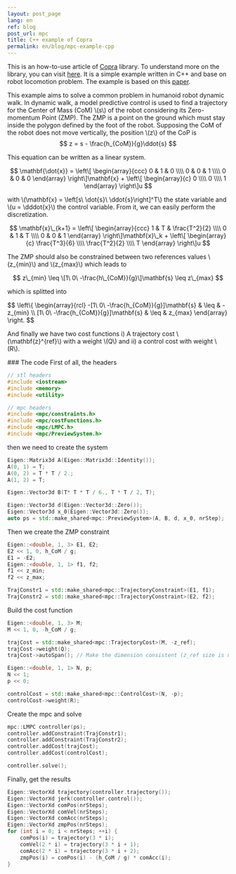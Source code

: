 ```yaml
---
layout: post_page
lang: en
ref: blog
post_url: mpc
title: C++ example of Copra
permalink: en/blog/mpc-example-cpp
---
```


This is an how-to-use article of [Copra](https://github.com/vsamy/Copra) library.
To understand more on the library, you can visit [here]({{site.url}}/en/git-repository/mpc).
It is a simple example written in C++ and base on robot locomotion problem.
The example is based on this [paper](https://hal.inria.fr/inria-00390462/document).
<!--more-->

This example aims to solve a common problem in humanoid robot dynamic walk.
In dynamic walk, a model predictive control is used to find a trajectory for the Center of Mass (CoM) \\(s\\) of the robot considering its Zero-momentum Point (ZMP). 
The ZMP is a point on the ground which must stay inside the polygon defined by the foot of the robot. 
Supposing the CoM of the robot does not move vertically, the position \\(z\\) of the CoP is
$$
    z = s - \frac{h_{CoM}}{g}\ddot{s}
$$

This equation can be written as a linear system.

$$
    \mathbf{\dot{x}} = 
    \left\[
        \begin{array}{ccc}
            0 & 1 & 0 \\\\
            0 & 0 & 1 \\\\
            0 & 0 & 0
        \end{array}
    \right\]\mathbf{x} +
    \left\[
        \begin{array}{c}
            0 \\\\
            0 \\\\
            1
        \end{array}
    \right\]u
$$

with \\(\mathbf{x} = \left\[s\ \dot{s}\ \ddot{s}\right\]^T\\) the state variable 
and \\(u = \dddot{x}\\) the control variable.
From it, we can easily perform the discretization.

$$
    \mathbf{x}\_{k+1} = 
    \left\[
        \begin{array}{ccc}
            1 & T & \frac{T^2}{2} \\\\
            0 & 1 & T \\\\
            0 & 0 & 1
        \end{array}
    \right\]\mathbf{x}\_k +
    \left\[
        \begin{array}{c}
            \frac{T^3}{6} \\\\
            \frac{T^2}{2} \\\\
            T
        \end{array}
    \right\]u
$$

The ZMP should also be constrained between two references values \\(z\_{min}\\) and \\(z\_{max}\\)
which leads to

$$
    z\_{min} \leq \[1\ 0\ -\frac{h\_{CoM}}{g}\]\mathbf{s} \leq z\_{max}
$$

which is splitted into

$$
    \left\\{
        \begin{array}{rcl}
            -\[1\ 0\ -\frac{h\_{CoM}}{g}\]\mathbf{s} & \leq & -z\_{min} \\\\
            \[1\ 0\ -\frac{h\_{CoM}}{g}\]\mathbf{s}  & \leq & z\_{max}
        \end{array}
    \right.
$$

And finally we have two cost functions i) A trajectory cost \\(\mathbf{z}^{ref}\\) with a weight \\(Q\\) and ii) a control cost with weight \\(R\\).

### The code
First of all, the headers

```c++
// stl headers
#include <iostream>
#include <memory>
#include <utility>

// mpc headers
#include <mpc/constraints.h>
#include <mpc/costFunctions.h>
#include <mpc/LMPC.h>
#include <mpc/PreviewSystem.h>
```

then we need to create the system

```c++
Eigen::Matrix3d A(Eigen::Matrix3d::Identity());
A(0, 1) = T;
A(0, 2) = T * T / 2.;
A(1, 2) = T;

Eigen::Vector3d B(T* T * T / 6., T * T / 2, T);

Eigen::Vector3d d(Eigen::Vector3d::Zero());
Eigen::Vector3d x_0(Eigen::Vector3d::Zero());
auto ps = std::make_shared<mpc::PreviewSystem>(A, B, d, x_0, nrStep);
```

Then we create the ZMP constraint 

```c++
Eigen::<double, 1, 3> E1, E2;
E2 << 1, 0, h_CoM / g;
E1 = -E2;
Eigen::<double, 1, 1> f1, f2;
f1 << z_min; 
f2 << z_max;

TrajConstr1 = std::make_shared<mpc::TrajectoryConstraint>(E1, f1);
TrajConstr2 = std::make_shared<mpc::TrajectoryConstraint>(E2, f2);
```

Build the cost function

```c++
Eigen::<double, 1, 3> M;
M << 1, 0, -h_CoM / g;

trajCost = std::make_shared<mpc::TrajectoryCost>(M, -z_ref);
trajCost->weight(Q);
trajCost->autoSpan(); // Make the dimension consistent (z_ref size is nrSteps)

Eigen::<double, 1, 1> N, p;
N << 1;
p << 0;

controlCost = std::make_shared<mpc::ControlCost>(N, -p);
controlCost->weight(R);
```

Create the mpc and solve

```c++
mpc::LMPC controller(ps);
controller.addConstraint(TrajConstr1);
controller.addConstraint(TrajConstr2);
controller.addCost(trajCost);
controller.addCost(controlCost);

controller.solve();
```

Finally, get the results

```c++
Eigen::VectorXd trajectory(controller.trajectory());
Eigen::VectorXd jerk(controller.control());
Eigen::VectorXd comPos(nrSteps);
Eigen::VectorXd comVel(nrSteps);
Eigen::VectorXd comAcc(nrSteps);
Eigen::VectorXd zmpPos(nrSteps);
for (int i = 0; i < nrSteps; ++i) {
    comPos(i) = trajectory(3 * i);
    comVel(2 * i) = trajectory(3 * i + 1);
    comAcc(2 * i) = trajectory(3 * i + 2);
    zmpPos(i) = comPos(i) - (h_CoM / g) * comAcc(i);
}
```
